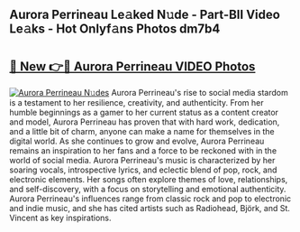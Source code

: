 ## Aurora Perrineau Le𝚊ked N𝚞de - Part-BII Video Le𝚊ks - Hot Onlyf𝚊ns Photos dm7b4

# <h2><a href="http://ab22888.deff.icu/?id=Aurora+Perrineau">🔗 New 👉🔴 Aurora Perrineau VIDEO Photos</a></h2>

[![Aurora Perrineau N𝚞des](https://i.imgur.com/rIISA9y.gif)](http://ab22888.deff.icu/?id=Aurora+Perrineau)
Aurora Perrineau's rise to social media stardom is a testament to her resilience, creativity, and authenticity. From her humble beginnings as a gamer to her current status as a content creator and model, Aurora Perrineau has proven that with hard work, dedication, and a little bit of charm, anyone can make a name for themselves in the digital world. As she continues to grow and evolve, Aurora Perrineau remains an inspiration to her fans and a force to be reckoned with in the world of social media. Aurora Perrineau's music is characterized by her soaring vocals, introspective lyrics, and eclectic blend of pop, rock, and electronic elements. Her songs often explore themes of love, relationships, and self-discovery, with a focus on storytelling and emotional authenticity. Aurora Perrineau's influences range from classic rock and pop to electronic and indie music, and she has cited artists such as Radiohead, Björk, and St. Vincent as key inspirations.
